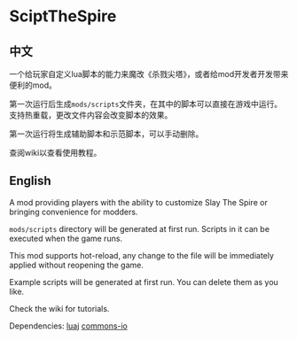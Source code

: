 # SciptTheSpire

## 中文
一个给玩家自定义lua脚本的能力来魔改《杀戮尖塔》，或者给mod开发者开发带来便利的mod。

第一次运行后生成`mods/scripts`文件夹，在其中的脚本可以直接在游戏中运行。支持热重载，更改文件内容会改变脚本的效果。

第一次运行将生成辅助脚本和示范脚本，可以手动删除。

查阅wiki以查看使用教程。

## English
A mod providing players with the ability to customize Slay The Spire or bringing convenience for modders.

`mods/scripts` directory will be generated at first run. Scripts in it can be executed when the game runs.

This mod supports hot-reload, any change to the file will be immediately applied without reopening the game.

Example scripts will be generated at first run. You can delete them as you like.

Check the wiki for tutorials.

Dependencies:
[luaj](https://github.com/luaj/luaj)
[commons-io](https://commons.apache.org/proper/commons-io/)
